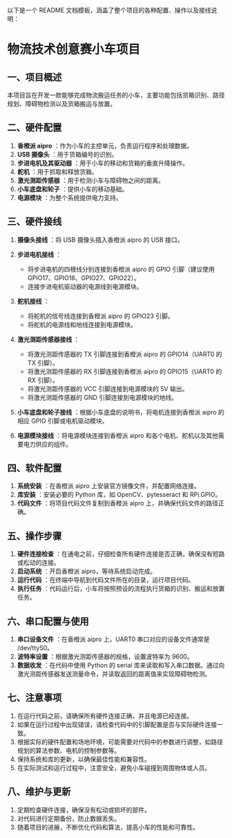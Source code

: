 以下是一个 README 文档模板，涵盖了整个项目的各种配置、操作以及接线说明：

# 物流技术创意赛小车项目

## 一、项目概述

本项目旨在开发一款能够完成物流搬运任务的小车，主要功能包括货箱识别、路径规划、障碍物检测以及货箱搬运与放置。

## 二、硬件配置

  1. **香橙派 aipro** ：作为小车的主控单元，负责运行程序和处理数据。
  2. **USB 摄像头** ：用于货箱编号的识别。
  3. **步进电机及其驱动器** ：用于小车的移动和货箱的垂直升降操作。
  4. **舵机** ：用于抓取和释放货箱。
  5. **激光测距传感器** ：用于检测小车与障碍物之间的距离。
  6. **小车底盘和轮子** ：提供小车的移动基础。
  7. **电源模块** ：为整个系统提供电力支持。

## 三、硬件接线

  1. **摄像头接线** ：将 USB 摄像头插入香橙派 aipro 的 USB 接口。
  2. **步进电机接线** ：
     * 将步进电机的四根线分别连接到香橙派 aipro 的 GPIO 引脚（建议使用 GPIO17、GPIO18、GPIO27、GPIO22）。
     * 连接步进电机驱动器的电源线到电源模块。

  3. **舵机接线** ：
     * 将舵机的信号线连接到香橙派 aipro 的 GPIO23 引脚。
     * 将舵机的电源线和地线连接到电源模块。

  4. **激光测距传感器接线** ：
     * 将激光测距传感器的 TX 引脚连接到香橙派 aipro 的 GPIO14（UART0 的 TX 引脚）。
     * 将激光测距传感器的 RX 引脚连接到香橙派 aipro 的 GPIO15（UART0 的 RX 引脚）。
     * 将激光测距传感器的 VCC 引脚连接到电源模块的 5V 输出。
     * 将激光测距传感器的 GND 引脚连接到电源模块的地线。

  5. **小车底盘和轮子接线** ：根据小车底盘的说明书，将电机连接到香橙派 aipro 的相应 GPIO 引脚或电机驱动模块。
  6. **电源模块接线** ：将电源模块连接到香橙派 aipro 和各个电机、舵机以及其他需要电力供应的组件。

## 四、软件配置

  1. **系统安装** ：在香橙派 aipro 上安装官方镜像文件，并配置网络连接。
  2. **库安装** ：安装必要的 Python 库，如 OpenCV、pytesseract 和 RPi.GPIO。
  3. **代码文件** ：将项目代码文件复制到香橙派 aipro 上，并确保代码文件的路径正确。

## 五、操作步骤

  1. **硬件连接检查** ：在通电之前，仔细检查所有硬件连接是否正确，确保没有短路或松动的连接。
  2. **启动系统** ：开启香橙派 aipro，等待系统启动完成。
  3. **运行代码** ：在终端中导航到代码文件所在的目录，运行项目代码。
  4. **执行任务** ：代码运行后，小车将按照预设的流程执行货箱的识别、搬运和放置任务。

## 六、串口配置与使用

  1. **串口设备文件** ：在香橙派 aipro 上，UART0 串口对应的设备文件通常是 /dev/ttyS0。
  2. **波特率设置** ：根据激光测距传感器的规格，设置波特率为 9600。
  3. **数据收发** ：在代码中使用 Python 的 serial 库来读取和写入串口数据。通过向激光测距传感器发送测量命令，并读取返回的距离值来实现障碍物检测。

## 七、注意事项

  1. 在运行代码之前，请确保所有硬件连接正确，并且电源已经连接。
  2. 如果在运行过程中出现错误，请检查代码中的引脚配置是否与实际硬件连接一致。
  3. 根据实际的硬件配置和场地环境，可能需要对代码中的参数进行调整，如路径规划的算法参数、电机的控制参数等。
  4. 保持系统和库的更新，以确保最佳性能和兼容性。
  5. 在实际测试和运行过程中，注意安全，避免小车碰撞到周围物体或人员。

## 八、维护与更新

  1. 定期检查硬件连接，确保没有松动或损坏的部件。
  2. 对代码进行定期备份，防止数据丢失。
  3. 随着项目的进展，不断优化代码和算法，提高小车的性能和可靠性。